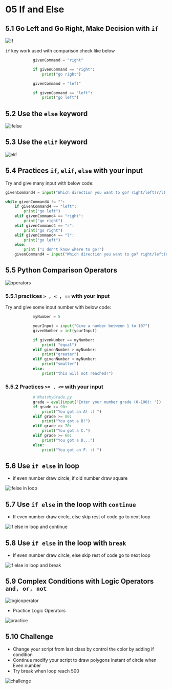 # 05 If and Else

## 5.1 Go Left and Go Right, Make Decision with `if`

![if](05.1.1_if.png)

`if` key work used with comparison check  like below

```python
            givenCommand = "right"

            if givenCommand == "right":
                print("go right")

            givenCommand = "left"

            if givenCommand == "left":
                print("go left")

```

## 5.2 Use the `else` keyword

![ifelse](05.2.1_ifelse.png)

## 5.3 Use the `elif` keyword

![elif](05.3.1.png)

## 5.4 Practices `if`, `elif`, `else` with your input

Try and give many input with below code:

```python
givenCommand4 = input("Which direction you want to go? right/left(r/l):")

while givenCommand4 != "":
    if givenCommand4 == "left":
        print("go left")
    elif givenCommand4 == "right":
        print("go right")
    elif givenCommand4 == "r":
        print("go right")
    elif givenCommand4 == "l":
        print("go left")
    else:
        print ("I don't know where to go!")
    givenCommand4 = input("Which direction you want to go? right/left(r/l):")


```

## 5.5 Python Comparison Operators

![operators](./05.5.1_comparisonOperator.png)

### 5.5.1 practices `> , < , ==` with your input

Try and give some input number with below code:

```python
            myNumber = 5

            yourInput = input("Give a number between 1 to 10?")
            givenNumber = int(yourInput)

            if givenNumber == myNumber:
                print( "equal")
            elif givenNumber > myNumber:
                print("greater")
            elif givenNumber < myNumber:
                print("smaller")
            else:
                print("this will not reached!")
```

### 5.5.2 Practices `>= , <=` with your input

```python
            # WhatsMyGrade.py
            grade = eval(input("Enter your number grade (0-100): "))
            if grade >= 90:
                print("You got an A! :) ")
            elif grade >= 80:
                print("You got a B!")
            elif grade >= 70:
                print("You got a C.")
            elif grade >= 60:
                print("You got a D...")
            else:
                print("You got an F. :( ")
```

## 5.6 Use `if else` in loop

- if even number draw circle, if old number draw square

![ifelse in loop](05.6.1.png)

## 5.7 Use `if else` in the loop with `continue`

- If even number draw circle, else skip rest of code go to next loop

![if else in loop and continue](05.7.1_ifelse_loop_continue.png)

## 5.8 Use `if else` in the loop with `break`

- If even number draw circle, else skip rest of code go to next loop

![if else in loop and break](05.8.1_ifelse_loop_break.png)

## 5.9 Complex Conditions with Logic Operators `and, or, not`

![logicoperator](05.9.1_condition.png)

- Practice Logic Operators

![practice](05.9.2_practice.png)

## 5.10 Challenge

- Change your script from last class by control the color by adding if condition
- Continue modify your script to draw polygons instant of circle when Even number
- Try break when loop reach 500

![challenge](05.10.1_challenge.png)